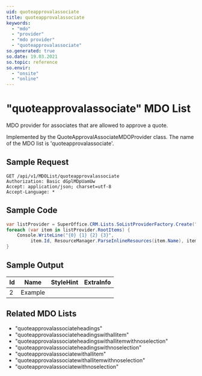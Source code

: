 ```yaml
---
uid: quoteapprovalassociate
title: quoteapprovalassociate
keywords:
  - "mdo"
  - "provider"
  - "mdo provider"
  - "quoteapprovalassociate"
so.generated: true
so.date: 19.03.2021
so.topic: reference
so.envir:
  - "onsite"
  - "online"
---
```


# "quoteapprovalassociate" MDO List
MDO provider for associates that are allowed to approve a quote.



Implemented by the <see cref="T:SuperOffice.CRM.Lists.QuoteApprovalAssociateMDOProvider">QuoteApprovalAssociateMDOProvider</see> class.
The name of the MDO list is 'quoteapprovalassociate'.




## Sample Request

```http!
GET /api/v1/MDOList/quoteapprovalassociate
Authorization: Basic dGplMDpUamUw
Accept: application/json; charset=utf-8
Accept-Language: *

```

## Sample Code
```cs
var listProvider = SuperOffice.CRM.Lists.SoListProviderFactory.Create("quoteapprovalassociate", forceFlatList: true);
foreach (var item in listProvider.RootItems) {
    Console.WriteLine("{0} {1} {2} {3}", 
         item.Id, ResourceManager.ParseInlineResources(item.Name), item.StyleHint, item.ExtraInfo);
}
```

## Sample Output

|Id   | Name  |StyleHint|ExtraInfo |
| --- | ----- | ------- | -------- |
| 2 | Example | | |


## Related MDO Lists

* "quoteapprovalassociateheadings"
* "quoteapprovalassociateheadingswithallitem"
* "quoteapprovalassociateheadingswithallitemwithnoselection"
* "quoteapprovalassociateheadingswithnoselection"
* "quoteapprovalassociatewithallitem"
* "quoteapprovalassociatewithallitemwithnoselection"
* "quoteapprovalassociatewithnoselection"
